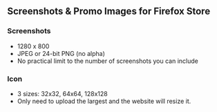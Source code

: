 Screenshots & Promo Images for Firefox Store
--------------------------------------------

### Screenshots

- 1280 x 800
- JPEG or 24-bit PNG (no alpha)
- No practical limit to the number of screenshots you can include

### Icon

- 3 sizes: 32x32, 64x64, 128x128
- Only need to upload the largest and the website will resize it.
